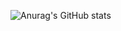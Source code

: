 ![Anurag's GitHub stats](https://github-readme-stats.vercel.app/api?username=nvhiii&theme=tokyonight&show_icons=true)


